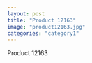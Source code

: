 ```yaml
---
layout: post
title: "Product 12163"
image: "product12163.jpg"
categories: "category1"
---
```

Product 12163
